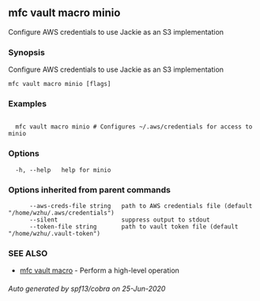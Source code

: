 ## mfc vault macro minio

Configure AWS credentials to use Jackie as an S3 implementation

### Synopsis

Configure AWS credentials to use Jackie as an S3 implementation

```
mfc vault macro minio [flags]
```

### Examples

```

  mfc vault macro minio # Configures ~/.aws/credentials for access to minio
```

### Options

```
  -h, --help   help for minio
```

### Options inherited from parent commands

```
      --aws-creds-file string   path to AWS credentials file (default "/home/wzhu/.aws/credentials")
      --silent                  suppress output to stdout
      --token-file string       path to vault token file (default "/home/wzhu/.vault-token")
```

### SEE ALSO

* [mfc vault macro](mfc_vault_macro.md)	 - Perform a high-level operation

###### Auto generated by spf13/cobra on 25-Jun-2020
